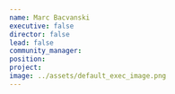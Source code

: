 ```yaml
---
name: Marc Bacvanski
executive: false
director: false
lead: false
community_manager:   
position:  
project:  
image: ../assets/default_exec_image.png
---
```

